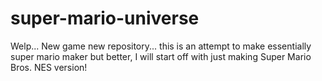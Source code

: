 # super-mario-universe
Welp... New game new repository... this is an attempt to make essentially super mario maker but better, I will start off with just making Super Mario Bros. NES version!
